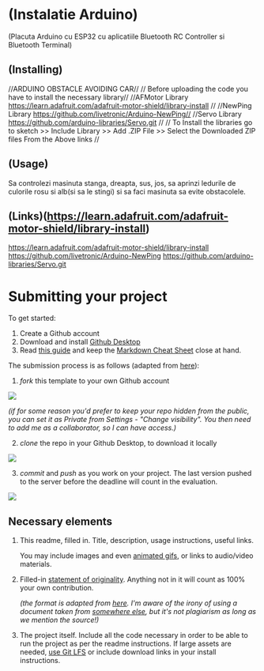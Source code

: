 # (Instalatie Arduino)
(Placuta Arduino cu ESP32 cu aplicatiile Bluetooth RC Controller si Bluetooth Terminal)

## (Installing)
//ARDUINO OBSTACLE AVOIDING CAR//
// Before uploading the code you have to install the necessary library//
//AFMotor Library https://learn.adafruit.com/adafruit-motor-shield/library-install //
//NewPing Library https://github.com/livetronic/Arduino-NewPing// 
//Servo Library https://github.com/arduino-libraries/Servo.git //
// To Install the libraries go to sketch >> Include Library >> Add .ZIP File >> Select the Downloaded ZIP files From the Above links //


## (Usage)
Sa controlezi masinuta stanga, dreapta, sus, jos, sa aprinzi ledurile de culorile rosu si alb(si sa le stingi) si sa faci masinuta sa evite obstacolele.

## (Links)(https://learn.adafruit.com/adafruit-motor-shield/library-install)
https://learn.adafruit.com/adafruit-motor-shield/library-install
https://github.com/livetronic/Arduino-NewPing
https://github.com/arduino-libraries/Servo.git


# Submitting your project

To get started:

1. Create a Github account
2. Download and install [Github Desktop](https://desktop.github.com/)
3. Read [this guide](https://charlesmartin.com.au/blog/2020/08/09/student-project-repository) and keep the [Markdown Cheat Sheet](https://www.markdownguide.org/cheat-sheet) close at hand.

The submission process is as follows (adapted from [here](https://cs.anu.edu.au/courses/comp1720/deliverables/05-major-project/#submission-process)):

1. *fork* this template to your own Github account

![](assets/fork.gif)

_(if for some reason you'd prefer to keep your repo hidden from the public, you can set it as Private from Settings - "Change visibility". You then need to add me as a collaborator, so I can have access.)_

2. *clone* the repo in your Github Desktop, to download it locally

![](assets/clone.gif)

3. *commit* and *push* as you work on your project. The last version pushed to the server before the deadline will count in the evaluation.

![](assets/commit.gif)

## Necessary elements

1. This readme, filled in. Title, description, usage instructions, useful links. 

    You may include images and even [animated gifs](https://www.screentogif.com/), or links to audio/video materials.

2. Filled-in [statement of originality](statement-of-originality.yml). Anything not in it will count as 100% your own contribution.

    *(the format is adapted from [here](https://gitlab.cecs.anu.edu.au/comp1720/2018/comp1720-2018-major-project/-/blob/master/statement-of-originality.yml). I'm aware of the irony of using a document taken from [somewhere else](https://cs.anu.edu.au/courses/comp1720/resources/faq/#how-do-i-fill-out-my-statement-of-originality), but it's not plagiarism as long as we mention the source!)*

3. The project itself. Include all the code necessary in order to be able to run the project as per the readme instructions. If large assets are needed, [use Git LFS](https://git-lfs.github.com/) or include download links in your install instructions.

